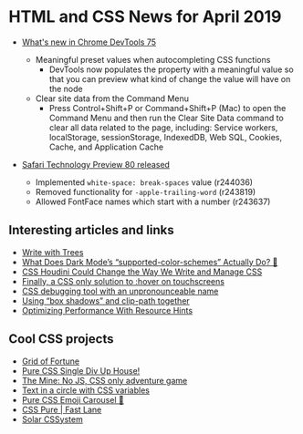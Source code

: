 # HTML and CSS News for April 2019

- [What's new in Chrome DevTools 75](https://developers.google.com/web/updates/2019/04/devtools)
    + Meaningful preset values when autocompleting CSS functions
        * DevTools now populates the property with a meaningful value so that you can preview what kind of change the value will have on the node
    + Clear site data from the Command Menu
        * Press Control+Shift+P or Command+Shift+P (Mac) to open the Command Menu and then run the Clear Site Data command to clear all data related to the page, including: Service workers, localStorage, sessionStorage, IndexedDB, Web SQL, Cookies, Cache, and Application Cache

- [Safari Technology Preview 80 released](https://developer.apple.com/safari/technology-preview/release-notes/)
    + Implemented `white-space: break-spaces` value (r244036)
    + Removed functionality for `-apple-trailing-word` (r243819)
    + Allowed FontFace names which start with a number (r243637)

## Interesting articles and links

- [Write with Trees](http://www.nyctrees.org/)
- [What Does Dark Mode’s “supported-color-schemes” Actually Do? 🤔](https://medium.com/dev-channel/what-does-dark-modes-supported-color-schemes-actually-do-69c2eacdfa1d)
- [CSS Houdini Could Change the Way We Write and Manage CSS](https://css-tricks.com/css-houdini-could-change-the-way-we-write-and-manage-css/)
- [Finally, a CSS only solution to :hover on touchscreens](https://blog.usejournal.com/finally-a-css-only-solution-to-hover-on-touchscreens-c498af39c31c)
- [CSS debugging tool with an unpronounceable name](https://github.com/lucagez/Debucsser)
- [Using “box shadows” and clip-path together](https://css-tricks.com/using-box-shadows-and-clip-path-together/)
- [Optimizing Performance With Resource Hints](https://www.smashingmagazine.com/2019/04/optimization-performance-resource-hints/)

## Cool CSS projects

+ [Grid of Fortune](https://codepen.io/akmaz/pen/GLRXXK)
+ [Pure CSS Single Div Up House!](https://codepen.io/pbmasigla/pen/aMRwXV)
+ [The Mine: No JS, CSS only adventure game](https://codepen.io/jcoulterdesign/pen/NOMeEb)
+ [Text in a circle with CSS variables](https://codepen.io/michellebarker/pen/BEKWPx)
+ [Pure CSS Emoji Carousel 🎠](https://codepen.io/jh3y/pen/qwqOwK)
+ [CSS Pure | Fast Lane](https://codepen.io/kotAndy/full/wZgKyO)
+ [Solar CSSystem](https://codepen.io/robdimarzo/pen/LMOLer)

